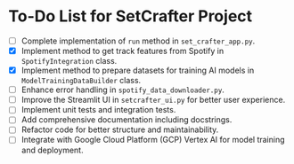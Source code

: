 # To-Do List for SetCrafter Project

- [ ] Complete implementation of `run` method in `set_crafter_app.py`.
- [x] Implement method to get track features from Spotify in `SpotifyIntegration` class.
- [x] Implement method to prepare datasets for training AI models in `ModelTrainingDataBuilder` class.
- [ ] Enhance error handling in `spotify_data_downloader.py`.
- [ ] Improve the Streamlit UI in `setcrafter_ui.py` for better user experience.
- [ ] Implement unit tests and integration tests.
- [ ] Add comprehensive documentation including docstrings.
- [ ] Refactor code for better structure and maintainability.
- [ ] Integrate with Google Cloud Platform (GCP) Vertex AI for model training and deployment.